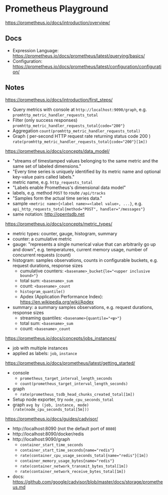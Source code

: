 # Prometheus Playground

https://prometheus.io/docs/introduction/overview/

## Docs

- Expression Language: https://prometheus.io/docs/prometheus/latest/querying/basics/
- Configuration: https://prometheus.io/docs/prometheus/latest/configuration/configuration/

## Notes

https://prometheus.io/docs/introduction/first_steps/

- Query metrics with console at `http://localhost:9090/graph`, e.g. `promhttp_metric_handler_requests_total`
- Filter (only success responses) `promhttp_metric_handler_requests_total{code="200"}`
- Aggregation `count(promhttp_metric_handler_requests_total)`
- Graph ( per-second HTTP request rate returning status code 200 ) `rate(promhttp_metric_handler_requests_total{code="200"}[1m])`

https://prometheus.io/docs/concepts/data_model/

- "streams of timestamped values belonging to the same metric and the same set of labeled dimensions."
- "Every time series is uniquely identified by its metric name and optional key-value pairs called labels."
- metric name, e.g. `http_requests_total`
- "Labels enable Prometheus's dimensional data model"
- labels, e.g. method `POST` to route `/api/tracks`
- "Samples form the actual time series data."
- sample `<metric name>{<label name>=<label value>, ...}`, e.g. `api_http_requests_total{method="POST", handler="/messages"}`
- same notation: http://opentsdb.net

https://prometheus.io/docs/concepts/metric_types/

- metric types: counter, gauge, histogram, summary
- counter: a cumulative metric
- gauge: "represents a single numerical value that can arbitrarily go up and down", e.g. temperatures, current memory usage, number of concurrent requests (count)
- histogram: samples observations, counts in configurable buckets, e.g. request durations, response sizes
    - cumulative counters: `<basename>_bucket{le="<upper inclusive bound>"}`
    - total sum: `<basename>_sum`
    - count: `<basename>_count`
    - `histogram_quantile()`
    - Apdex (Application Performance Index): https://en.wikipedia.org/wiki/Apdex
- summary: a summary samples observations, e.g. request durations, response sizes
    - streaming quantiles: `<basename>{quantile="<φ>"}`
    - total sum: `<basename>_sum`
    - count: `<basename>_count`

https://prometheus.io/docs/concepts/jobs_instances/

- job with multiple instances
- applied as labels: `job`, `instance`

https://prometheus.io/docs/prometheus/latest/getting_started/

- console
    - `prometheus_target_interval_length_seconds`
    - `count(prometheus_target_interval_length_seconds)`
- graph
    - `rate(prometheus_tsdb_head_chunks_created_total[1m])`
- Setup node exporter, try `node_cpu_seconds_total`
- graph `avg by (job, instance, mode) (rate(node_cpu_seconds_total[5m]))`

https://prometheus.io/docs/guides/cadvisor/

- http://localhost:8090 (not the default port of `8080`)
- http://localhost:8090/docker/redis
- http://localhost:9090/graph
  - `container_start_time_seconds`
  - `container_start_time_seconds{name="redis"}`
  - `rate(container_cpu_usage_seconds_total{name="redis"}[1m])`
  - `container_memory_usage_bytes{name="redis"}`
  - `rate(container_network_transmit_bytes_total[1m])`
  - `rate(container_network_receive_bytes_total[1m])`
- docs: https://github.com/google/cadvisor/blob/master/docs/storage/prometheus.md